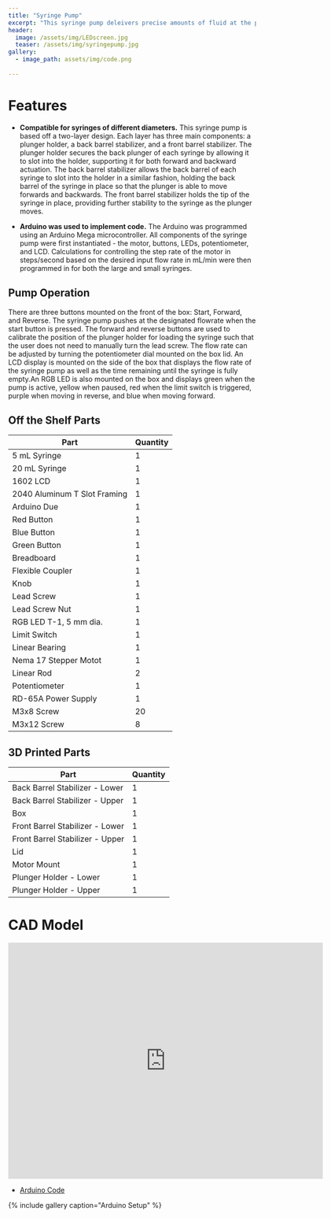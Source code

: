 ```yaml
---
title: "Syringe Pump"
excerpt: "This syringe pump deleivers precise amounts of fluid at the push of a button!"
header:
  image: /assets/img/LEDscreen.jpg
  teaser: /assets/img/syringepump.jpg
gallery:
  - image_path: assets/img/code.png
   
---
```


# Features


* **Compatible for syringes of different diameters.** This syringe pump is based off a two-layer design. Each layer has three main components: a plunger holder, a back barrel stabilizer, and a front barrel stabilizer. The plunger holder secures the back plunger of each syringe by allowing it to slot into the holder, supporting it for both forward and backward actuation. The back barrel stabilizer allows the back barrel of each syringe to slot into the holder in a similar fashion, holding the back barrel of the syringe in place so that the plunger is able to move forwards and backwards. The front barrel stabilizer holds the tip of the syringe in place, providing further stability to the syringe as the plunger moves.

* **Arduino was used to implement code.** The Arduino was programmed using an Arduino Mega microcontroller. All components of the syringe pump were first instantiated - the motor, buttons, LEDs, potentiometer, and LCD. Calculations for controlling the step rate of the motor in steps/second based on the desired input flow rate in mL/min were then programmed in for both the large and small syringes. 

## Pump Operation
There are three buttons mounted on the front of the box: Start, Forward, and Reverse. The syringe pump pushes at the designated flowrate when the start button is pressed. The forward and reverse buttons are used to calibrate the position of the plunger holder for loading the syringe such that the user does not need to manually turn the lead screw. The flow rate can be adjusted by turning the potentiometer dial mounted on the box lid. An LCD display is mounted on the side of the box that displays the flow rate of the syringe pump as well as the time remaining until the syringe is fully empty.An RGB LED is also mounted on the box and displays green when the pump is active, yellow when paused, red when the limit switch is triggered, purple when moving in reverse, and blue when moving forward.

## Off the Shelf Parts
| Part | Quantity |
| --- | --- |
| 5 mL Syringe | 1|
| 20 mL Syringe | 1 |
| 1602 LCD | 1 |
| 2040 Aluminum T Slot Framing | 1 |
| Arduino Due | 1 |
| Red Button | 1 |
| Blue Button | 1 |
| Green Button | 1 |
| Breadboard | 1 |
| Flexible Coupler| 1 |
| Knob | 1 |
| Lead Screw | 1 |
| Lead Screw Nut | 1 |
| RGB LED T-1, 5 mm dia. | 1 |
| Limit Switch | 1 |
| Linear Bearing | 1 |
| Nema 17 Stepper Motot | 1 |
| Linear Rod | 2 |
| Potentiometer | 1 |
| RD-65A Power Supply | 1 |
| M3x8 Screw | 20 |
| M3x12 Screw | 8 |

## 3D Printed Parts
| Part | Quantity |
| --- | --- |
| Back Barrel Stabilizer - Lower | 1 |
| Back Barrel Stabilizer - Upper | 1 |
| Box | 1 |
| Front Barrel Stabilizer - Lower | 1 |
| Front Barrel Stabilizer - Upper | 1 |
| Lid | 1 |
| Motor Mount | 1 |
| Plunger Holder - Lower | 1 |
| Plunger Holder - Upper | 1 |


# CAD Model
<iframe src="https://vanderbilt643.autodesk360.com/shares/public/SH35dfcQT936092f0e430b83a7ea45015764?mode=embed" width="640" height="480" allowfullscreen="true" webkitallowfullscreen="true" mozallowfullscreen="true"  frameborder="0"></iframe>



* [Arduino Code](https://online.flippingbook.com/view/300185945/)

{% include gallery caption="Arduino Setup" %}
